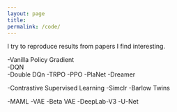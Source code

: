 ```yaml
---
layout: page
title: 
permalink: /code/
---
```


I try to reproduce results from papers I find interesting. 



-Vanilla Policy Gradient </br>
-DQN </br>
-Double DQn
-TRPO
-PPO
-PlaNet
-Dreamer




-Contrastive Supervised Learning
-Simclr
-Barlow Twins




-MAML
-VAE
-Beta VAE
-DeepLab-V3
-U-Net

